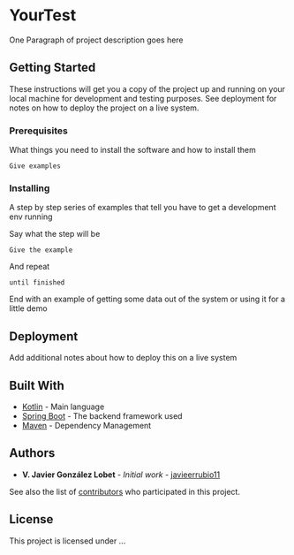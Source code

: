 # YourTest

One Paragraph of project description goes here

## Getting Started

These instructions will get you a copy of the project up and running on your local machine for development and testing purposes. See deployment for notes on how to deploy the project on a live system.

### Prerequisites

What things you need to install the software and how to install them

```
Give examples
```

### Installing

A step by step series of examples that tell you have to get a development env running

Say what the step will be

```
Give the example
```

And repeat

```
until finished
```

End with an example of getting some data out of the system or using it for a little demo

## Deployment

Add additional notes about how to deploy this on a live system

## Built With

* [Kotlin](https://kotlinlang.org/) - Main language
* [Spring Boot](https://projects.spring.io/spring-boot/) - The backend framework used
* [Maven](https://maven.apache.org/) - Dependency Management

## Authors

* **V. Javier González Lobet** - *Initial work* - [javieerrubio11](https://github.com/javieerrubio11)

See also the list of [contributors](https://github.com/your/project/contributors) who participated in this project.

## License

This project is licensed under ...

